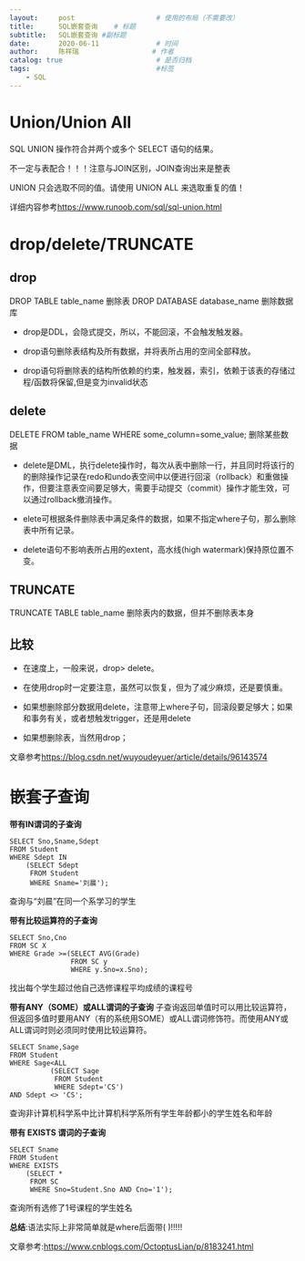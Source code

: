 ```yaml
---
layout:     post                    # 使用的布局（不需要改）
title:      SQL嵌套查询    # 标题 
subtitle:   SQL嵌套查询 #副标题
date:       2020-06-11              # 时间
author:     陈祥瑞                  # 作者
catalog: true                       # 是否归档
tags:                               #标签
    - SQL
---
```


# Union/Union All
SQL UNION 操作符合并两个或多个 SELECT 语句的结果。

不一定与表配合！！！注意与JOIN区别，JOIN查询出来是整表

UNION 只会选取不同的值。请使用 UNION ALL 来选取重复的值！

详细内容参考<https://www.runoob.com/sql/sql-union.html>

# drop/delete/TRUNCATE
## drop
DROP TABLE table_name
删除表
DROP DATABASE database_name
删除数据库
* drop是DDL，会隐式提交，所以，不能回滚，不会触发触发器。

* drop语句删除表结构及所有数据，并将表所占用的空间全部释放。

* drop语句将删除表的结构所依赖的约束，触发器，索引，依赖于该表的存储过程/函数将保留,但是变为invalid状态
## delete
DELETE FROM table_name
WHERE some_column=some_value;
删除某些数据
* delete是DML，执行delete操作时，每次从表中删除一行，并且同时将该行的的删除操作记录在redo和undo表空间中以便进行回滚（rollback）和重做操作，但要注意表空间要足够大，需要手动提交（commit）操作才能生效，可以通过rollback撤消操作。

* elete可根据条件删除表中满足条件的数据，如果不指定where子句，那么删除表中所有记录。

* delete语句不影响表所占用的extent，高水线(high watermark)保持原位置不变。
## TRUNCATE
TRUNCATE TABLE table_name
删除表内的数据，但并不删除表本身
## 比较
* 在速度上，一般来说，drop> delete。

* 在使用drop时一定要注意，虽然可以恢复，但为了减少麻烦，还是要慎重。

* 如果想删除部分数据用delete，注意带上where子句，回滚段要足够大；如果和事务有关，或者想触发trigger，还是用delete

* 如果想删除表，当然用drop；

文章参考<https://blog.csdn.net/wuyoudeyuer/article/details/96143574>

# 嵌套子查询
**带有IN谓词的子查询**
```
SELECT Sno,Sname,Sdept
FROM Student
WHERE Sdept IN
    (SELECT Sdept
     FROM Student
     WHERE Sname='刘晨');
```
查询与“刘晨”在同一个系学习的学生

**带有比较运算符的子查询**
```
SELECT Sno,Cno
FROM SC X
WHERE Grade >=(SELECT AVG(Grade)
               FROM SC y
               WHERE y.Sno=x.Sno);
```
找出每个学生超过他自己选修课程平均成绩的课程号

**带有ANY（SOME）或ALL谓词的子查询**
子查询返回单值时可以用比较运算符，但返回多值时要用ANY（有的系统用SOME）或ALL谓词修饰符。而使用ANY或ALL谓词时则必须同时使用比较运算符。
```
SELECT Sname,Sage
FROM Student
WHERE Sage<ALL
          (SELECT Sage
           FROM Student
           WHERE Sdept='CS')
AND Sdept <> 'CS';
```
查询非计算机科学系中比计算机科学系所有学生年龄都小的学生姓名和年龄

**带有 EXISTS 谓词的子查询**
```
SELECT Sname
FROM Student
WHERE EXISTS
    (SELECT *
     FROM SC
     WHERE Sno=Student.Sno AND Cno='1');
```
查询所有选修了1号课程的学生姓名

**总结**:语法实际上非常简单就是where后面带(   )!!!!!

文章参考:<https://www.cnblogs.com/OctoptusLian/p/8183241.html>






